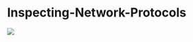 <p align="center">
</p>

<h1>Inspecting-Network-Protocols</h1>
<p>
<img src="https://www.freecodecamp.org/news/content/images/size/w2000/2020/08/wireshark-1.png"/>
</p>
